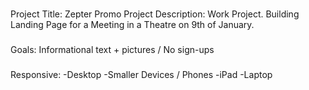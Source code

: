 ### 
Project Title: Zepter Promo 
Project Description: Work Project. Building Landing Page for a Meeting in a Theatre on 9th of January.

###
Goals: Informational text + pictures / No sign-ups 

###
Responsive: 
-Desktop
-Smaller Devices / Phones
-iPad 
-Laptop
 